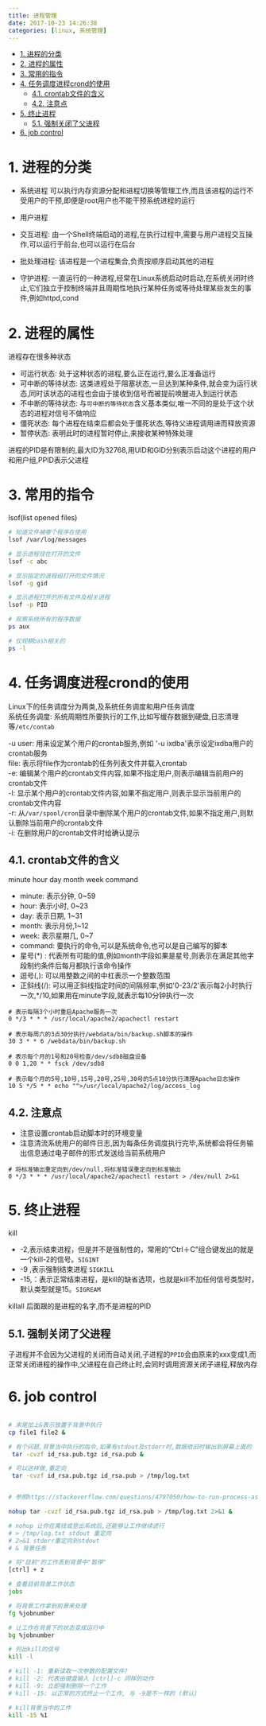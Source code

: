 ```yaml
---
title: 进程管理
date: 2017-10-23 14:26:38
categories: [linux, 系统管理]
---
```


<!-- TOC -->

- [1. 进程的分类](#1-%E8%BF%9B%E7%A8%8B%E7%9A%84%E5%88%86%E7%B1%BB)
- [2. 进程的属性](#2-%E8%BF%9B%E7%A8%8B%E7%9A%84%E5%B1%9E%E6%80%A7)
- [3. 常用的指令](#3-%E5%B8%B8%E7%94%A8%E7%9A%84%E6%8C%87%E4%BB%A4)
- [4. 任务调度进程crond的使用](#4-%E4%BB%BB%E5%8A%A1%E8%B0%83%E5%BA%A6%E8%BF%9B%E7%A8%8Bcrond%E7%9A%84%E4%BD%BF%E7%94%A8)
    - [4.1. crontab文件的含义](#41-crontab%E6%96%87%E4%BB%B6%E7%9A%84%E5%90%AB%E4%B9%89)
    - [4.2. 注意点](#42-%E6%B3%A8%E6%84%8F%E7%82%B9)
- [5. 终止进程](#5-%E7%BB%88%E6%AD%A2%E8%BF%9B%E7%A8%8B)
    - [5.1. 强制关闭了父进程](#51-%E5%BC%BA%E5%88%B6%E5%85%B3%E9%97%AD%E4%BA%86%E7%88%B6%E8%BF%9B%E7%A8%8B)
- [6. job control](#6-job-control)

<!-- /TOC -->

# 1. 进程的分类

* 系统进程
可以执行内存资源分配和进程切换等管理工作,而且该进程的运行不受用户的干预,即便是root用户也不能干预系统进程的运行

* 用户进程
 * 交互进程: 由一个Shell终端启动的进程,在执行过程中,需要与用户进程交互操作,可以运行于前台,也可以运行在后台
 * 批处理进程: 该进程是一个进程集合,负责按顺序启动其他的进程
 * 守护进程: 一直运行的一种进程,经常在Linux系统启动时启动,在系统关闭时终止,它们独立于控制终端并且周期性地执行某种任务或等待处理某些发生的事件,例如httpd,cond


# 2. 进程的属性
进程存在很多种状态
* 可运行状态: 处于这种状态的进程,要么正在运行,要么正准备运行
* 可中断的等待状态: 这类进程处于阻塞状态,一旦达到某种条件,就会变为运行状态,同时该状态的进程也会由于接收到信号而被提前唤醒进入到运行状态
* 不中断的等待状态: 与`可中断的等待状态`含义基本类似,唯一不同的是处于这个状态的进程对信号不做响应
* 僵死状态: 每个进程在结束后都会处于僵死状态,等待父进程调用进而释放资源
* 暂停状态: 表明此时的进程暂时停止,来接收某种特殊处理

进程的PID是有限制的,最大ID为32768,用UID和GID分别表示启动这个进程的用户和用户组,PPID表示父进程


# 3. 常用的指令

lsof(list opened files)
```bash
# 知道文件被哪个程序在使用
lsof /var/log/messages

# 显示进程现在打开的文件
lsof -c abc

# 显示指定的进程组打开的文件情况
lsof -g gid

# 显示进程打开的所有文件及相关进程
lsof -p PID
```

```bash
# 观察系统所有的程序数据
ps aux

# 仅观察bash相关的
ps -l
```

# 4. 任务调度进程crond的使用
Linux下的任务调度分为两类,及系统任务调度和用户任务调度  
系统任务调度: 系统周期性所要执行的工作,比如写缓存数据到硬盘,日志清理等`/etc/contab`  

-u user: 用来设定某个用户的crontab服务,例如 '-u ixdba'表示设定ixdba用户的crontab服务  
file: 表示将file作为crontab的任务列表文件并载入crontab  
-e: 编辑某个用户的crontab文件内容,如果不指定用户,则表示编辑当前用户的crontab文件  
-l: 显示某个用户的crontab文件内容,如果不指定用户,则表示显示当前用户的crontab文件内容  
-r: 从`/var/spool/cron`目录中删除某个用户的crontab文件,如果不指定用户,则默认删除当前用户的crontab文件  
-i: 在删除用户的crontab文件时给确认提示  

## 4.1. crontab文件的含义

minute hour day month week command

* minute: 表示分钟, 0~59
* hour: 表示小时, 0~23
* day: 表示日期, 1~31
* month: 表示月份,1~12
* week: 表示星期几, 0~7
* command: 要执行的命令,可以是系统命令,也可以是自己编写的脚本
* 星号(*) : 代表所有可能的值,例如month字段如果是星号,则表示在满足其他字段制约条件后每月都执行该命令操作
* 逗号(,): 可以用整数之间的中杠表示一个整数范围
* 正斜线(/): 可以用正斜线指定时间的间隔频率,例如'0-23/2'表示每2小时执行一次,*/10,如果用在minute字段,就表示每10分钟执行一次

```
# 表示每隔3个小时重启Apache服务一次
0 */3 * * * /usr/local/apache2/apachectl restart

# 表示每周六的3点30分执行/webdata/bin/backup.sh脚本的操作
30 3 * * 6 /webdata/bin/backup.sh

# 表示每个月的1号和20号检查/dev/sdb8磁盘设备
0 0 1,20 * * fsck /dev/sdb8

# 表示每个月的5号,10号,15号,20号,25号,30号的5点10分执行清理Apache日志操作
10 5 */5 * * echo "">/usr/local/apache2/log/access_log
```

## 4.2. 注意点
* 注意设置crontab启动脚本时的环境变量
* 注意清流系统用户的邮件日志,因为每条任务调度执行完毕,系统都会将任务输出信息通过电子邮件的形式发送给当前系统用户
```
# 将标准输出重定向到/dev/null,将标准错误重定向到标准输出
0 */3 * * * /usr/local/apache2/apachectl restart > /dev/null 2>&1
```

# 5. 终止进程
kill
* -2,表示结束进程，但是并不是强制性的，常用的“Ctrl＋C”组合键发出的就是一个kill-2的信号。`SIGINT`
* -9 ,表示强制结束进程 `SIGKILL`
* -15,：表示正常结束进程，是kill的缺省选项，也就是kill不加任何信号类型时，默认类型就是15。`SIGREAM`

killall 后面跟的是进程的名字,而不是进程的PID

## 5.1. 强制关闭了父进程
子进程并不会因为父进程的关闭而自动关闭,子进程的`PPID`会由原来的xxx变成1,而正常关闭进程的操作中,父进程在自己终止时,会同时调用资源关闭子进程,释放内存


# 6. job control
```bash

# 末尾加上&表示放置于背景中执行
cp file1 file2 &

# 有个问题,背景当中执行的指令,如果有stdout及stderr时,数据依旧时输出到屏幕上面的
 tar -cvzf id_rsa.pub.tgz id_rsa.pub &

# 可以这样做,重定向
 tar -cvzf id_rsa.pub.tgz id_rsa.pub > /tmp/log.txt 


# 参照https://stackoverflow.com/questions/4797050/how-to-run-process-as-background-and-never-die

nohup tar -cvzf id_rsa.pub.tgz id_rsa.pub > /tmp/log.txt 2>&1 &

# nohup 让你在离线或登出系统后,还能够让工作继续进行
# > /tmp/log.txt stdout 重定向
# 2>&1 stderr重定向到stdout
# & 背景任务

# 将"目前"的工作丢到背景中"暂停"
[ctrl] + z

# 查看目前背景工作状态
jobs

# 将背景工作拿到前景来处理
fg %jobnumber

# 让工作在背景下的状态变成运行中
bg %jobnumber

# 列出kill的信号
kill -l 

# kill -1: 重新读取一次参数的配置文件?
# kill -2: 代表由键盘输入 [ctrl]-c 同样的动作
# kill -9: 立即强制删除一个工作
# kill -15: 以正常的方式终止一个工作, 与 -9是不一样的 (默认)

# kill背景当中的工作
kill -15 %1
```

